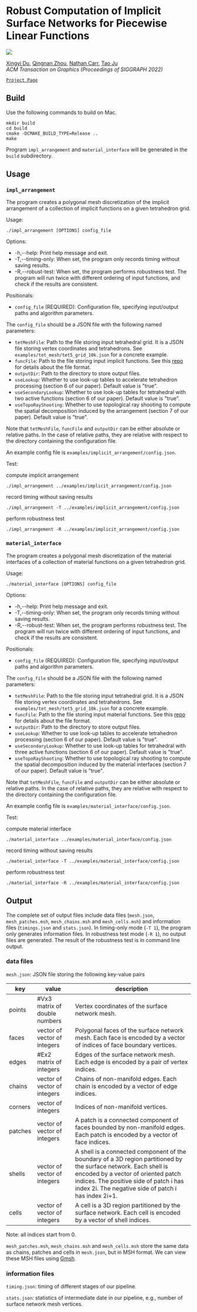 # Robust Computation of Implicit Surface Networks for Piecewise Linear Functions

![](https://user-images.githubusercontent.com/8947527/182003910-f1e39f30-e67b-498b-b990-c2f5964d5020.jpg)

[Xingyi Du](https://duxingyi-charles.github.io/), [Qingnan Zhou](https://research.adobe.com/person/qingnan-zhou/),  [Nathan Carr](https://research.adobe.com/person/nathan-carr/), [Tao Ju](https://www.cse.wustl.edu/~taoju/)
<br/>*ACM Transaction on Graphics (Proceedings of SIGGRAPH 2022)*<br/>

[`Project Page`](https://duxingyi-charles.github.io/publication/robust-computation-of-implicit-surface-networks-for-piecewise-linear-functions/)

## Build

Use the following commands to build on Mac.

    mkdir build
    cd build
    cmake -DCMAKE_BUILD_TYPE=Release ..
    make

Program `impl_arrangement` and `material_interface` will be generated in the `build` subdirectory.

## Usage

### `impl_arrangement`

The program creates a polygonal mesh discretization of the implicit arrangement of a collection of implicit functions on a given tetrahedron grid.

Usage: 

    ./impl_arrangement [OPTIONS] config_file

Options:
- -h,--help: Print help message and exit.
- -T,--timing-only: When set, the program only records timing without saving results.
- -R,--robust-test: When set, the program performs robustness test. The program will run twice with different ordering of input functions, and check if the results are consistent.

Positionals:
- `config_file` (REQUIRED): Configuration file, specifying input/output paths and algorithm parameters.

The `config_file` should be a JSON file with the following named parameters:
- `tetMeshFile`: Path to the file storing input tetrahedral grid. It is a JSON file storing vertex coordinates and tetrahedrons. See `examples/tet_mesh/tet5_grid_10k.json` for a concrete example.
- `funcFile`: Path to the file storing input implicit functions. See this [repo](https://github.com/duxingyi-charles/implicit_functions) for details about the file format.
- `outputDir`: Path to the directory to store output files.
- `useLookup`: Whether to use look-up tables to accelerate tetrahedron processing (section 6 of our paper). Default value is "true".
- `useSecondaryLookup`: Whether to use look-up tables for tetrahedral with two active functions (section 6 of our paper). Default value is "true".
- `useTopoRayShooting`: Whether to use topological ray shooting to compute the spatial decomposition induced by the arrangement (section 7 of our paper). Default value is "true".

Note that `tetMeshFile`, `funcFile` and `outputDir` can be either absolute
or relative paths.  In the case of relative paths, they are relative with
respect to the directory containing the configuration file.

An example config file is `examples/implicit_arrangement/config.json`.

Test:

compute implicit arrangement

    ./impl_arrangement ../examples/implicit_arrangement/config.json

record timing without saving results

    ./impl_arrangement -T ../examples/implicit_arrangement/config.json

perform robustness test

    ./impl_arrangement -R ../examples/implicit_arrangement/config.json

### `material_interface`

The program creates a polygonal mesh discretization of the material interfaces of a collection of material functions on a given tetrahedron grid.

Usage:

    ./material_interface [OPTIONS] config_file

Options:
- -h,--help: Print help message and exit.
- -T,--timing-only: When set, the program only records timing without saving results.
- -R,--robust-test: When set, the program performs robustness test. The program will run twice with different ordering of input functions, and check if the results are consistent.

Positionals:
- `config_file` (REQUIRED): Configuration file, specifying input/output paths and algorithm parameters.

The `config_file` should be a JSON file with the following named parameters:
- `tetMeshFile`: Path to the file storing input tetrahedral grid. It is a JSON file storing vertex coordinates and tetrahedrons. See `examples/tet_mesh/tet5_grid_10k.json` for a concrete example.
- `funcFile`: Path to the file storing input material functions. See this [repo](https://github.com/duxingyi-charles/implicit_functions) for details about the file format.
- `outputDir`: Path to the directory to store output files.
- `useLookup`: Whether to use look-up tables to accelerate tetrahedron processing (section 6 of our paper). Default value is "true".
- `useSecondaryLookup`: Whether to use look-up tables for tetrahedral with three active functions (section 6 of our paper). Default value is "true".
- `useTopoRayShooting`: Whether to use topological ray shooting to compute the spatial decomposition induced by the material interfaces (section 7 of our paper). Default value is "true".

Note that `tetMeshFile`, `funcFile` and `outputDir` can be either absolute
or relative paths.  In the case of relative paths, they are relative with
respect to the directory containing the configuration file.

An example config file is `examples/material_interface/config.json`.

Test:

compute material interface

    ./material_interface ../examples/material_interface/config.json

record timing without saving results

    ./material_interface -T ../examples/material_interface/config.json

perform robustness test

    ./material_interface -R ../examples/material_interface/config.json

## Output

The complete set of output files include data files (`mesh.json`, `mesh_patches.msh`, `mesh_chains.msh` and `mesh_cells.msh`)
and information files (`timings.json` and `stats.json`). In timing-only mode (`-T 1`), the program only generates information files.
In robustness test mode (`-R 1`), no output files are generated. The result of the robustness test is in command line output.

### data files

`mesh.json`:
JSON file storing the following key-value pairs

| key     | value                         | description                                                                                                                                                                                                                                              |
|---------|-------------------------------|----------------------------------------------------------------------------------------------------------------------------------------------------------------------------------------------------------------------------------------------------------|
| points  | #Vx3 matrix of double numbers | Vertex coordinates of the surface network mesh.                                                                                                                                                                                                          |
| faces   | vector of vector of integers  | Polygonal faces of the surface network mesh. Each face is encoded by a vector of indices of face boundary vertices.                                                                                                                                      |
| edges   | #Ex2 matrix of integers       | Edges of the surface network mesh. Each edge is encoded by a pair of vertex indices.                                                                                                                                                                     |
| chains  | vector of vector of integers  | Chains of non-manifold edges. Each chain is encoded by a vector of edge indices.                                                                                                                                                                         |
| corners | vector of integers            | Indices of non-manifold vertices.                                                                                                                                                                                                                        |
| patches | vector of vector of integers  | A patch is a connected component of faces bounded by non-manifold edges.  Each patch is encoded by a vector of face indices.                                                                                                                             |
| shells  | vector of vector of integers  | A shell is a connected component of the boundary of a 3D region partitioned by the surface network. Each shell is encoded by a vector of oriented patch indices. The positive side of patch i has index 2i. The negative side of patch i has index 2i+1. |
| cells   | vector of vector of integers  | A cell is a 3D region partitioned by the surface network. Each cell is encoded by a vector of shell indices.                                                                                                                                             |

Note: all indices start from 0.

`mesh_patches.msh`, `mesh_chains.msh` and `mesh_cells.msh` store the same data as chains, patches and cells in `mesh.json`, but in MSH format.
We can view these MSH files using [Gmsh](https://gmsh.info/).

### information files

`timing.json`: timing of different stages of our pipeline.

`stats.json`: statistics of intermediate date in our pipeline, e.g., number of surface network mesh vertices.
